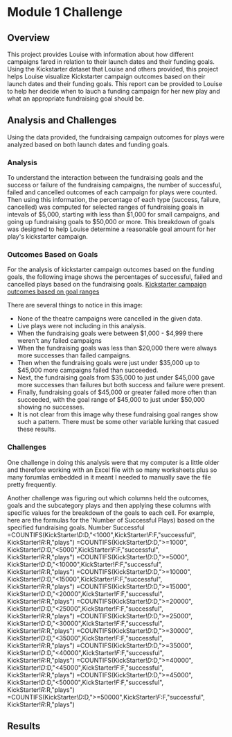 # Module 1 Challenge

## Overview

This project provides Louise with information about how different campaigns fared in relation to their launch dates and their funding goals. Using the Kickstarter dataset that Louise and others provided, this project helps Louise visualize Kickstarter campaign outcomes based on their launch dates and their funding goals. This report can be provided to Louise to help her decide when to lauch a funding campaign for her new play and what an appropriate fundraising goal should be. 

## Analysis and Challenges

Using the data provided, the fundraising campaign outcomes for plays were analyzed based on both launch dates and funding goals. 

### Analysis
To understand the interaction between the fundraising goals and the success or failure of the fundraising campaigns, the number of successful, failed and cancelled outcomes of each campaign for plays were counted. Then using this information, the percentage of each type (success, failure, cancelled) was computed for selected ranges of fundraising goals in intevals of $5,000, starting with less than $1,000 for small campaigns, and going up fundraising goals to $50,000 or more. This breakdown of goals was designed to help Louise determine a reasonable goal amount for her play's kickstarter campaign. 

### Outcomes Based on Goals
For the analysis of kickstarter campaign outcomes based on the funding goals, the following image shows the percentages of successful, failed and cancelled plays based on the fundraising goals. 
[Kickstarter campaign outcomes based on goal ranges](resources/Outcomes_vs_Goals.png)

There are several things to notice in this image:

* None of the theatre campaigns were cancelled in the given data.
* Live plays were not including in this analysis.
* When the fundraising goals were between $1,000 - $4,999 there weren't any failed campaigns
* When the fundraising goals was less than $20,000 there were always more successes than failed campaigns. 
* Then when the fundraising goals were just under $35,000 up to $45,000 more campaigns failed than succeeded. 
* Next, the fundraising goals from $35,000 to just under $45,000 gave more successes than failures but both success and failure were present.
* Finally, fundraising goals of $45,000 or greater failed more often than succeeded, with the goal range of $45,000 to just under $50,000 showing no successes.
* It is not clear from this image why these fundraising goal ranges show such a pattern. There must be some other variable lurking that casued these results. 

### Challenges
One challenge in doing this analysis were that my computer is a little older and therefore working with an Excel file with so many worksheets plus so many forumlas embedded in it meant I needed to manually save the file pretty frequently. 

Another challenge was figuring out which columns held the outcomes, goals and the subcategory plays and then applying these columns with specific values for the breakdown of the goals to each cell. For example, here are the formulas for the 'Number of Successful Plays) based on the specified fundraising goals. 
Number Successful
=COUNTIFS(KickStarter!$D:$D,"<1000",KickStarter!$F:$F,"successful", KickStarter!$R:$R,"plays")
=COUNTIFS(KickStarter!$D:$D,">=1000",  KickStarter!$D:$D,"<5000",KickStarter!$F:$F,"successful", KickStarter!$R:$R,"plays")
=COUNTIFS(KickStarter!$D:$D,">=5000",  KickStarter!$D:$D,"<10000",KickStarter!$F:$F,"successful", KickStarter!$R:$R,"plays")
=COUNTIFS(KickStarter!$D:$D,">=10000",  KickStarter!$D:$D,"<15000",KickStarter!$F:$F,"successful", KickStarter!$R:$R,"plays")
=COUNTIFS(KickStarter!$D:$D,">=15000",  KickStarter!$D:$D,"<20000",KickStarter!$F:$F,"successful", KickStarter!$R:$R,"plays")
=COUNTIFS(KickStarter!$D:$D,">=20000",  KickStarter!$D:$D,"<25000",KickStarter!$F:$F,"successful", KickStarter!$R:$R,"plays")
=COUNTIFS(KickStarter!$D:$D,">=25000",  KickStarter!$D:$D,"<30000",KickStarter!$F:$F,"successful", KickStarter!$R:$R,"plays")
=COUNTIFS(KickStarter!$D:$D,">=30000",  KickStarter!$D:$D,"<35000",KickStarter!$F:$F,"successful", KickStarter!$R:$R,"plays")
=COUNTIFS(KickStarter!$D:$D,">=35000",  KickStarter!$D:$D,"<40000",KickStarter!$F:$F,"successful", KickStarter!$R:$R,"plays")
=COUNTIFS(KickStarter!$D:$D,">=40000",  KickStarter!$D:$D,"<45000",KickStarter!$F:$F,"successful", KickStarter!$R:$R,"plays")
=COUNTIFS(KickStarter!$D:$D,">=45000",  KickStarter!$D:$D,"<50000",KickStarter!$F:$F,"successful", KickStarter!$R:$R,"plays")
=COUNTIFS(KickStarter!$D:$D,">=50000",KickStarter!$F:$F,"successful", KickStarter!$R:$R,"plays")


## Results

